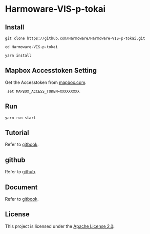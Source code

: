 # Harmoware-VIS-p-tokai

## Install
```
git clone https://github.com/Harmoware/Harmoware-VIS-p-tokai.git

cd Harmoware-VIS-p-tokai

yarn install
```

## Mapbox Accesstoken Setting
Get the Accesstoken from [mapbox.com](https://www.mapbox.com/ "mapbox.com").

```
 set MAPBOX_ACCESS_TOKEN=XXXXXXXXX
```

## Run
```
yarn run start
```

## Tutorial
Refer to [gitbook](https://harmoware-develop-tutorial.gitbook.io/ "demo Tutorial").

## github
Refer to [github](https://github.com/Harmoware/Harmoware-VIS "Harmoware-VIS github repository").

## Document
Refer to [gitbook](https://harmoware-vis.gitbook.io/ "Harmoware-VIS Document").

## License
This project is licensed under the [Apache License 2.0](https://github.com/Harmoware/Harmoware-VIS-p-tokai/blob/main/LICENSE).
